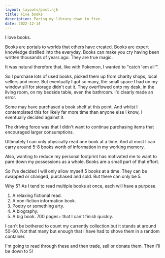 ```yaml
---
layout: layouts/post.njk
title: Five books
description: Paring my library down to five.
date: 2022-12-14
---
```


I love books.

Books are portals to worlds that others have created. Books are expert knowledge distilled into the everyday. Books can make you cry having been written thousands of years ago. They are true magic.

It was natural therefore that, like with Pokemon, I wanted to "catch 'em all'".

So I purchase lots of used books, picked them up from charity shops, local sellers and more. But eventually I got so many, the small space I had on my window sill for storage didn't cut it. They overflowed onto my desk, in the living room, on my bedside table, even the bathroom. I'd clearly made an error.

Some may have purchased a book shelf at this point. And whilst I contemplated this for likely far more time than anyone else I know, I eventually decided against it.

The driving force was that I didn't want to continue purchasing items that encouraged larger consumptions.

Ultimately I can only physically read one book at a time. And at most I can carry around 5-8 books worth of information in my working memory.

Also, wanting to reduce my personal footprint has motivated me to want to pare down my possessions as a whole. Books are a small part of that effort.

So I've decided I will only allow myself 5 books at a time. They can be swapped or changed, purchased and sold. But there can only be 5.

Why 5? As I tend to read multiple books at once, each will have a purpose.

1. A relaxing fictional read.
2. A non-fiction information book.
3. Poetry or something arty.
4. A biography.
5. A big book. 700 pages+ that I can't finish quickly.

I can't be bothered to count my currently collection but it stands at around 50-60. Not that many but enough that I have had to shove them in a random container.

I'm going to read through these and then trade, sell or donate them. Then I'll be down to 5!
